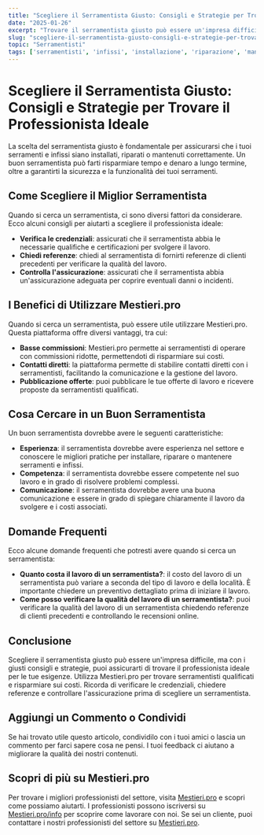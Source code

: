 ```yaml
---
title: "Scegliere il Serramentista Giusto: Consigli e Strategie per Trovare il Professionista Ideale"
date: "2025-01-26"
excerpt: "Trovare il serramentista giusto può essere un'impresa difficile, ma con i giusti consigli e strategie, puoi assicurarti di trovare il professionista ideale per le tue esigenze. In questo articolo, esploreremo come scegliere il miglior serramentista per installare, riparare o mantenere i tuoi serramenti e infissi."
slug: "scegliere-il-serramentista-giusto-consigli-e-strategie-per-trovare-il-professionista-ideale"
topic: "Serramentisti"
tags: ['serramentisti', 'infissi', 'installazione', 'riparazione', 'manutenzione']
---
```

# Scegliere il Serramentista Giusto: Consigli e Strategie per Trovare il Professionista Ideale

La scelta del serramentista giusto è fondamentale per assicurarsi che i tuoi serramenti e infissi siano installati, riparati o mantenuti correttamente. Un buon serramentista può farti risparmiare tempo e denaro a lungo termine, oltre a garantirti la sicurezza e la funzionalità dei tuoi serramenti.

## Come Scegliere il Miglior Serramentista

Quando si cerca un serramentista, ci sono diversi fattori da considerare. Ecco alcuni consigli per aiutarti a scegliere il professionista ideale:

* **Verifica le credenziali**: assicurati che il serramentista abbia le necessarie qualifiche e certificazioni per svolgere il lavoro.
* **Chiedi referenze**: chiedi al serramentista di fornirti referenze di clienti precedenti per verificare la qualità del lavoro.
* **Controlla l'assicurazione**: assicurati che il serramentista abbia un'assicurazione adeguata per coprire eventuali danni o incidenti.

## I Benefici di Utilizzare Mestieri.pro

Quando si cerca un serramentista, può essere utile utilizzare Mestieri.pro. Questa piattaforma offre diversi vantaggi, tra cui:

* **Basse commissioni**: Mestieri.pro permette ai serramentisti di operare con commissioni ridotte, permettendoti di risparmiare sui costi.
* **Contatti diretti**: la piattaforma permette di stabilire contatti diretti con i serramentisti, facilitando la comunicazione e la gestione del lavoro.
* **Pubblicazione offerte**: puoi pubblicare le tue offerte di lavoro e ricevere proposte da serramentisti qualificati.

## Cosa Cercare in un Buon Serramentista

Un buon serramentista dovrebbe avere le seguenti caratteristiche:

* **Esperienza**: il serramentista dovrebbe avere esperienza nel settore e conoscere le migliori pratiche per installare, riparare o mantenere serramenti e infissi.
* **Competenza**: il serramentista dovrebbe essere competente nel suo lavoro e in grado di risolvere problemi complessi.
* **Comunicazione**: il serramentista dovrebbe avere una buona comunicazione e essere in grado di spiegare chiaramente il lavoro da svolgere e i costi associati.

## Domande Frequenti

Ecco alcune domande frequenti che potresti avere quando si cerca un serramentista:

* **Quanto costa il lavoro di un serramentista?**: il costo del lavoro di un serramentista può variare a seconda del tipo di lavoro e della località. È importante chiedere un preventivo dettagliato prima di iniziare il lavoro.
* **Come posso verificare la qualità del lavoro di un serramentista?**: puoi verificare la qualità del lavoro di un serramentista chiedendo referenze di clienti precedenti e controllando le recensioni online.

## Conclusione

Scegliere il serramentista giusto può essere un'impresa difficile, ma con i giusti consigli e strategie, puoi assicurarti di trovare il professionista ideale per le tue esigenze. Utilizza Mestieri.pro per trovare serramentisti qualificati e risparmiare sui costi. Ricorda di verificare le credenziali, chiedere referenze e controllare l'assicurazione prima di scegliere un serramentista.

## Aggiungi un Commento o Condividi

Se hai trovato utile questo articolo, condividilo con i tuoi amici o lascia un commento per farci sapere cosa ne pensi. I tuoi feedback ci aiutano a migliorare la qualità dei nostri contenuti.

## Scopri di più su Mestieri.pro

Per trovare i migliori professionisti del settore, visita [Mestieri.pro](https://mestieri.pro) e scopri come possiamo aiutarti. I professionisti possono iscriversi su [Mestieri.pro/info](https://mestieri.pro/info) per scoprire come lavorare con noi. Se sei un cliente, puoi contattare i nostri professionisti del settore su [Mestieri.pro](https://mestieri.pro).